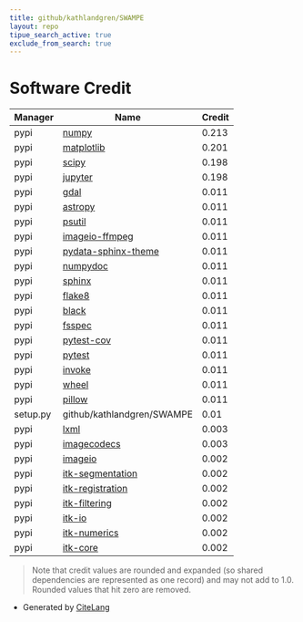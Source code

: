 ```yaml
---
title: github/kathlandgren/SWAMPE
layout: repo
tipue_search_active: true
exclude_from_search: true
---
```

# Software Credit

|Manager|Name|Credit|
|-------|----|------|
|pypi|[numpy](https://www.numpy.org)|0.213|
|pypi|[matplotlib](https://matplotlib.org)|0.201|
|pypi|[scipy](https://scipy.org/)|0.198|
|pypi|[jupyter](http://jupyter.org)|0.198|
|pypi|[gdal](http://www.gdal.org)|0.011|
|pypi|[astropy](http://astropy.org)|0.011|
|pypi|[psutil](https://pypi.org/project/psutil)|0.011|
|pypi|[imageio-ffmpeg](https://pypi.org/project/imageio-ffmpeg)|0.011|
|pypi|[pydata-sphinx-theme](https://pypi.org/project/pydata-sphinx-theme)|0.011|
|pypi|[numpydoc](https://pypi.org/project/numpydoc)|0.011|
|pypi|[sphinx](https://pypi.org/project/sphinx)|0.011|
|pypi|[flake8](https://pypi.org/project/flake8)|0.011|
|pypi|[black](https://pypi.org/project/black)|0.011|
|pypi|[fsspec](https://pypi.org/project/fsspec)|0.011|
|pypi|[pytest-cov](https://pypi.org/project/pytest-cov)|0.011|
|pypi|[pytest](https://pypi.org/project/pytest)|0.011|
|pypi|[invoke](https://pypi.org/project/invoke)|0.011|
|pypi|[wheel](https://pypi.org/project/wheel)|0.011|
|pypi|[pillow](https://pypi.org/project/pillow)|0.011|
|setup.py|github/kathlandgren/SWAMPE|0.01|
|pypi|[lxml](https://pypi.org/project/lxml)|0.003|
|pypi|[imagecodecs](https://pypi.org/project/imagecodecs)|0.003|
|pypi|[imageio](https://github.com/imageio/imageio)|0.002|
|pypi|[itk-segmentation](https://pypi.org/project/itk-segmentation)|0.002|
|pypi|[itk-registration](https://pypi.org/project/itk-registration)|0.002|
|pypi|[itk-filtering](https://pypi.org/project/itk-filtering)|0.002|
|pypi|[itk-io](https://pypi.org/project/itk-io)|0.002|
|pypi|[itk-numerics](https://pypi.org/project/itk-numerics)|0.002|
|pypi|[itk-core](https://pypi.org/project/itk-core)|0.002|


> Note that credit values are rounded and expanded (so shared dependencies are represented as one record) and may not add to 1.0. Rounded values that hit zero are removed.


- Generated by [CiteLang](https://github.com/vsoch/citelang)
